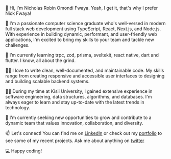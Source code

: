 👋 Hi, I'm Nicholas Robin Omondi Fwaya. Yeah, I get it, that's why I prefer Nick Fwaya!

🚀 I'm a passionate computer science graduate who's well-versed in modern full stack web development using TypeScript, React, Next.js, and Node.js. With experience in building dynamic, performant, and user-friendly web applications, I'm excited to bring my skills to your team and tackle new challenges.

🌱 I’m currently learning trpc, zod, prisma, sveltekit, react native, dart and flutter. I know, all about the grind.

👨‍💻 I love to write clean, well-documented, and maintainable code. My skills range from creating responsive and accessible user interfaces to designing and building scalable backend systems.

👨‍🎓 During my time at Kisii University, I gained extensive experience in software engineering, data structures, algorithms, and databases. I'm always eager to learn and stay up-to-date with the latest trends in technology.

🔎 I'm currently seeking new opportunities to grow and contribute to a dynamic team that values innovation, collaboration, and diversity.

📫 Let's connect! You can find me on [LinkedIn](https://www.linkedin.com/in/nick-fwaya-546421247/) or check out my [portfolio](https://nickfwaya.com/) to see some of my recent projects. Ask me about anything on [twitter](https://twitter.com/_nochillnick/)

💻 Happy coding!
